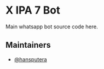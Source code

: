 # X IPA 7 Bot

Main whatsapp bot source code here.

## Maintainers

- [@hansputera](https://github.com/hansputera)
